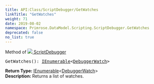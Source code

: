 ```yaml
---
title: API:Class/ScriptDebugger/GetWatches
linkTitle: "GetWatches"
weight: 71
date: 2019-08-02
namespace: Primrose.DataModel.Scripting.ScriptDebugger.GetWatches
deprecated: false
no_list: true
---
```

Method of <a href="/docs/api-reference/Class/ScriptDebugger"><img src="/icons/silk/script_module.png"/>&nbsp;ScriptDebugger</a>
<pre class="method-declaration">
GetWatches(): <a class="type" href="/docs/api-reference/System/IEnumerable">IEnumerable</a><<a class="type" href="/docs/api-reference/Class/DebuggerWatch">DebuggerWatch</a>></pre>
<b>Return Type: </b>
<a class="type" href="/docs/api-reference/System/IEnumerable">IEnumerable</a><<a class="type" href="/docs/api-reference/Class/DebuggerWatch">DebuggerWatch</a>>
<br/>
<b>Description: </b>
Returns a list of watches.

